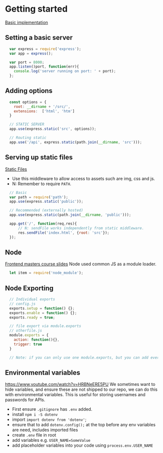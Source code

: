 # Getting started
[Basic implementation](https://expressjs.com/en/starter/hello-world.html)

## Setting a basic server
```js
  var express = require('express');
  var app = express();

  var port = 8000;
  app.listen()port, function(err){
    console.log('server running on port: ' + port);
  };
```

## Adding options
```js 
  const options = {
    root: __dirname + '/src/',
    extensions:  ['html', 'htm']
  }

  // STATIC SERVER
  app.use(express.static('src', options));

  // Routing static 
  app.use('/api', express.static(path.join(__dirname, 'src')));

```


## Serving up static files
[Static Files](https://expressjs.com/en/starter/static-files.html)

- Use this middleware to allow access to assets such are img, css and js.
- N: Remember to require `PATH`.
```javascript 
  // Basic 
  var path = require('path');
  app.use(express.static('public'));

  // Recommended (externally hosted)
  app.use(express.static(path.join(__dirname, 'public')));

  app.get('/', function(req,res){
      // N: sendFile works independently from static middleware.
      res.sendFile('index.html', {root: 'src'});
  });
```

## Node 
[Frontend masters course slides](http://fem-node-api.netlify.com/)
Node used common JS as a module loader.
```js 
  let item = require('node_module');
```

## Node Exporting 

```js
  // Individual exports
  // config.js
  exports.setup = function() {};
  exports.enable = function() {};
  exports.ready = true;

  // file export via module.exports
  // otherfile.js
  module.exports = {
    action: function(){},
    trigger: true
  }

  // Note: if you can only use one module.exports, but you can add everything to the object
```

## Environmental variables
https://www.youtube.com/watch?v=HRBNeERE5PU
We sometimes want to hide variables, and ensure these are not shipped to our repo, we can do this with environmental variables. This is useful for storing usernames and passwords for APIs.

- First ensure `.gitignore` has `.env` added.  
- install `npm i -S dotenv`
- import `import dotenv from 'dotenv'`;
- ensure that to add `dotenv.config();` at the top before any env variables are need, includes imported files
- create `.env` file in root
- add variables e.g. `USER_NAME=SomeValue` 
- add placeholder variables into your code using `process.env.USER_NAME`
